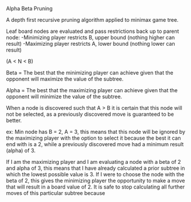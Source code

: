 Alpha Beta Pruning  

A depth first recursive pruning algorithm applied to minimax game tree.

Leaf board nodes are evaluated and pass restrictions back up to parent node:
  -Minimizing player restricts B, upper bound (nothing higher can result)
  -Maximizing player restricts A, lower bound (nothing lower can result)

(A < N < B)

Beta = The best that the minimizing player can achieve given that the opponent
       will maximize the value of the subtree.

Alpha = The best that the maximizing player can achieve given that the opponent
        will minimize the value of the subtree.

When a node is discovered such that A > B it is certain that this node will
not be selected, as a previously discovered move is guaranteed to be better.

ex: Min node has B = 2, A = 3, this means that this node will be ignored
    by the maximizing player with the option to select it because the best
    it can end with is a 2, while a previously discovered move had a minimum
    result (alpha) of 3.


If I am the maximizing player and I am evaluating a node with a beta of 2 and
alpha of 3, this means that I have already calculated a prior subtree in which
the lowest possible value is 3.  If I were to choose the node with the beta of 2,
this gives the minimizing player the opportunity to make a move that will result
in a board value of 2.  It is safe to stop calculating all further moves
of this particular subtree because
